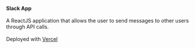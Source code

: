 **Slack App**</br>
</br>
A ReactJS application that allows the user to send messages to other users through API calls. </br>
</br>
Deployed with [Vercel](https://vercel.com/nicole-drml/slack-app)
